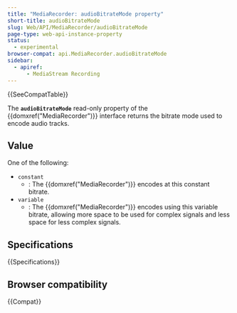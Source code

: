 ```yaml
---
title: "MediaRecorder: audioBitrateMode property"
short-title: audioBitrateMode
slug: Web/API/MediaRecorder/audioBitrateMode
page-type: web-api-instance-property
status:
  - experimental
browser-compat: api.MediaRecorder.audioBitrateMode
sidebar:
  - apiref:
      - MediaStream Recording
---
```


{{SeeCompatTable}}

The **`audioBitrateMode`** read-only property of the {{domxref("MediaRecorder")}} interface returns the bitrate mode used to encode audio tracks.

## Value

One of the following:

- `constant`
  - : The {{domxref("MediaRecorder")}} encodes at this constant bitrate.
- `variable`
  - : The {{domxref("MediaRecorder")}} encodes using this variable bitrate, allowing more space to be used for complex signals and less space for less complex signals.

## Specifications

{{Specifications}}

## Browser compatibility

{{Compat}}
